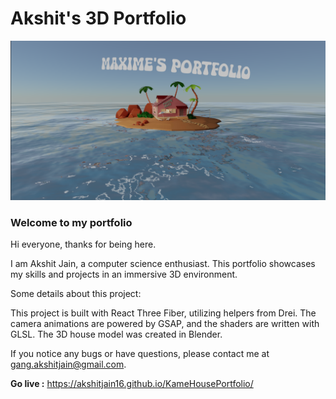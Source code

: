 # Akshit's 3D Portfolio

![alt text](exemple.png)

### Welcome to my portfolio

Hi everyone, thanks for being here.

I am Akshit Jain, a computer science enthusiast. This portfolio showcases my skills and projects in an immersive 3D environment.

Some details about this project:

This project is built with React Three Fiber, utilizing helpers from Drei. The camera animations are powered by GSAP, and the shaders are written with GLSL. The 3D house model was created in Blender.

If you notice any bugs or have questions, please contact me at gang.akshitjain@gmail.com.

**Go live :** https://akshitjain16.github.io/KameHousePortfolio/

